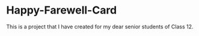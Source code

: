 # Happy-Farewell-Card
This is a project that I have created for my dear senior students of Class 12.
